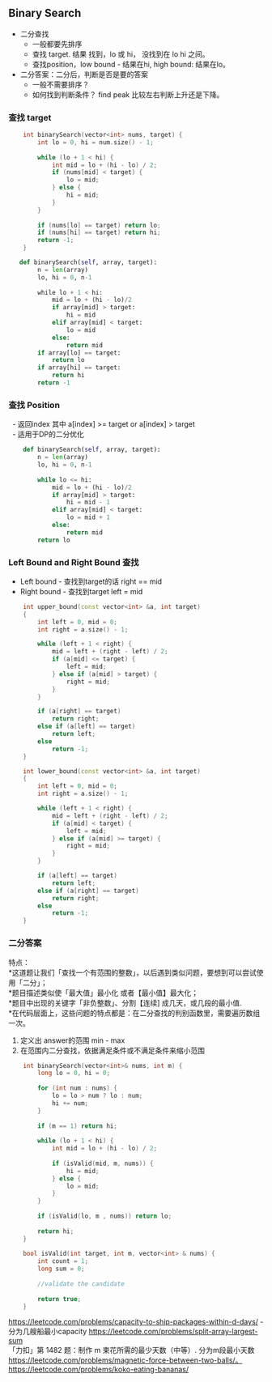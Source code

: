 ## Binary Search ##
* 二分查找
    - 一般都要先排序
    - 查找 target. 结果 找到，lo 或 hi， 没找到在 lo hi 之间。
    - 查找position，low bound - 结果在hi, high bound: 结果在lo。
* 二分答案：二分后，判断是否是要的答案
    - 一般不需要排序？
    - 如何找到判断条件？ find peak 比较左右判断上升还是下降。

### 查找 target
```cpp
    int binarySearch(vector<int> nums, target) {
        int lo = 0, hi = num.size() - 1;
        
        while (lo + 1 < hi) {
            int mid = lo + (hi - lo) / 2;
            if (nums[mid] < target) {
                lo = mid;
            } else {
                hi = mid;
            }
        }
        
        if (nums[lo] == target) return lo;
        if (nums[hi] == target) return hi;
        return -1;
    }
```
```python
   def binarySearch(self, array, target):
        n = len(array)
        lo, hi = 0, n-1
        
        while lo + 1 < hi:
            mid = lo + (hi - lo)/2
            if array[mid] > target:
                hi = mid
            elif array[mid] < target:
                lo = mid
            else:
                return mid
        if array[lo] == target:
            return lo
        if array[hi] == target:
            return hi
        return -1
```

### 查找 Position
   - 返回index 其中 a[index] >= target or a[index] > target  
   - 适用于DP的二分优化
```python
    def binarySearch(self, array, target):
        n = len(array)
        lo, hi = 0, n-1
        
        while lo <= hi:
            mid = lo + (hi - lo)/2
            if array[mid] > target:
                hi = mid - 1
            elif array[mid] < target:
                lo = mid + 1
            else:
                return mid
        return lo
```
### Left Bound and Right Bound 查找
   - Left bound - 查找到target的话 right == mid
   - Right bound - 查找到target left = mid
   
```cpp
    int upper_bound(const vector<int> &a, int target)
    {
        int left = 0, mid = 0;
        int right = a.size() - 1;

        while (left + 1 < right) {
            mid = left + (right - left) / 2;
            if (a[mid] <= target) {
                left = mid;
            } else if (a[mid] > target) {
                right = mid;
            }
        }

        if (a[right] == target)
            return right;
        else if (a[left] == target)
            return left;
        else
            return -1;
    }

    int lower_bound(const vector<int> &a, int target)
    {
        int left = 0, mid = 0;
        int right = a.size() - 1;

        while (left + 1 < right) {
            mid = left + (right - left) / 2;
            if (a[mid] < target) {
                left = mid;
            } else if (a[mid] >= target) {
                right = mid;
            }
        }

        if (a[left] == target)
            return left;
        else if (a[right] == target)
            return right;
        else
            return -1;
    }
```


### 二分答案
特点：  
*这道题让我们「查找一个有范围的整数」，以后遇到类似问题，要想到可以尝试使用「二分」；  
*题目描述类似使「最大值」最小化 或者【最小值】最大化；  
*题目中出现的关键字「非负整数」、分割【连续] 成几天，或几段的最小值.  
*在代码层面上，这些问题的特点都是：在二分查找的判别函数里，需要遍历数组一次。    

1. 定义出 answer的范围 min - max
2. 在范围内二分查找，依据满足条件或不满足条件来缩小范围
```cpp
    int binarySearch(vector<int>& nums, int m) {
        long lo = 0, hi = 0;
        
        for (int num : nums) {
            lo = lo > num ? lo : num;
            hi += num;
        }
        
        if (m == 1) return hi;
        
        while (lo + 1 < hi) {
            int mid = lo + (hi - lo) / 2;
            
            if (isValid(mid, m, nums)) {
                hi = mid;
            } else {
                lo = mid;
            }
        }
        
        if (isValid(lo, m , nums)) return lo;
        
        return hi;
    }
    
    bool isValid(int target, int m, vector<int> & nums) {
        int count = 1;
        long sum = 0;
        
        //validate the candidate
                
        return true;
    }
```
https://leetcode.com/problems/capacity-to-ship-packages-within-d-days/  - 分为几艘船最小capacity 
https://leetcode.com/problems/split-array-largest-sum        
「力扣」第 1482 题：制作 m 束花所需的最少天数（中等）. 分为m段最小天数    
https://leetcode.com/problems/magnetic-force-between-two-balls/。  
https://leetcode.com/problems/koko-eating-bananas/  

 
